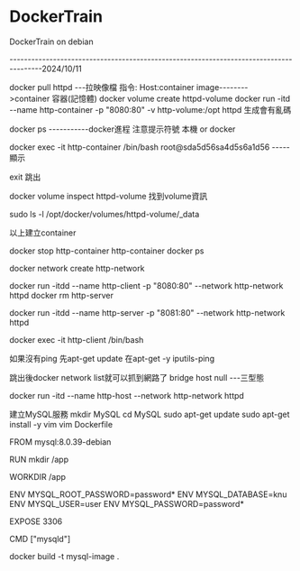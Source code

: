 # DockerTrain
DockerTrain on debian

---------------------------------------------------------------------------------------2024/10/11



docker pull httpd    ---拉映像檔
指令:  Host:container
image-------->container
              容器(記憶體)
docker volume create httpd-volume
docker run -itd --name http-container -p "8080:80" -v http-volume:/opt httpd
生成會有亂碼

docker ps -----------docker進程
注意提示符號 本機 or  docker

docker exec -it http-container /bin/bash
root@sda5d56sa4d5s6a1d56  -----顯示

exit 跳出

docker volume inspect httpd-volume
找到volume資訊

sudo ls -l /opt/docker/volumes/httpd-volume/_data


以上建立container


docker stop http-container http-container
docker ps

docker network create http-network

docker run -itdd --name http-client -p "8080:80" --network http-network httpd
docker rm http-server

docker run -itdd --name http-server -p "8081:80" --network http-network httpd

docker exec -it http-client /bin/bash

如果沒有ping
先apt-get update
在apt-get -y iputils-ping

跳出後docker network list就可以抓到網路了
bridge
host
null   ---三型態


docker run -itd --name http-host --network http-network httpd


建立MySQL服務
mkdir MySQL
cd MySQL
sudo apt-get update
sudo apt-get install -y vim
vim Dockerfile

FROM mysql:8.0.39-debian

RUN mkdir /app

WORKDIR /app

ENV MYSQL_ROOT_PASSWORD=password*
ENV MYSQL_DATABASE=knu
ENV MYSQL_USER=user
ENV MYSQL_PASSWORD=password*

EXPOSE 3306

CMD ["mysqld"]





docker build -t mysql-image .


